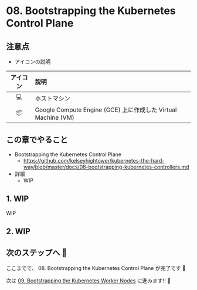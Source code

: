 # 08. Bootstrapping the Kubernetes Control Plane

## 注意点

+ アイコンの説明

アイコン | 説明
:-: | :-
:computer: | ホストマシン
:package: | Google Compute Engine (GCE) 上に作成した Virtual Machine (VM)

## この章でやること

+ Bootstrapping the Kubernetes Control Plane
  + https://github.com/kelseyhightower/kubernetes-the-hard-way/blob/master/docs/08-bootstrapping-kubernetes-controllers.md
+ 詳細
  + WIP

## 1. WIP

WIP

## 2. WIP

## 次のステップへ :rocket:

ここまでで、 08. Bootstrapping the Kubernetes Control Plane が完了です :raised_hands:

次は [09. Bootstrapping the Kubernetes Worker Nodes](./09-bootstrapping-kubernetes-workers.md) に進みます!! :muscle:
